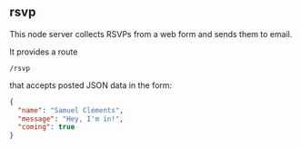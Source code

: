 ## rsvp

This node server collects RSVPs from a web form and sends them to email.

It provides a route

    /rsvp

that accepts posted JSON data in the form:

```json
{
  "name": "Samuel Clements",
  "message": "Hey, I'm in!",
  "coming": true
}
```
